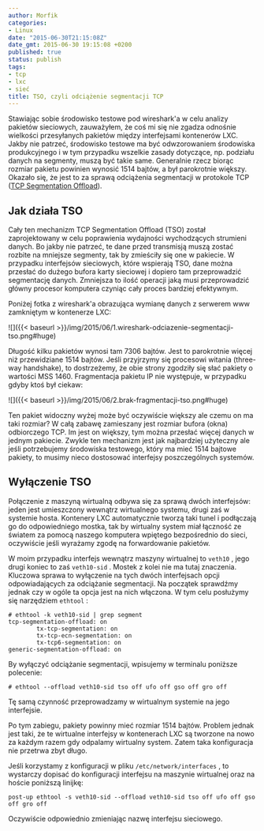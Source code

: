 ```yaml
---
author: Morfik
categories:
- Linux
date: "2015-06-30T21:15:08Z"
date_gmt: 2015-06-30 19:15:08 +0200
published: true
status: publish
tags:
- tcp
- lxc
- sieć
title: TSO, czyli odciążenie segmentacji TCP
---
```


Stawiając sobie środowisko testowe pod wireshark'a w celu analizy pakietów sieciowych, zauważyłem,
że coś mi się nie zgadza odnośnie wielkości przesyłanych pakietów między interfejsami kontenerów
LXC. Jakby nie patrzeć, środowisko testowe ma być odwzorowaniem środowiska produkcyjnego i w tym
przypadku wszelkie zasady dotyczące, np. podziału danych na segmenty, muszą być takie same.
Generalnie rzecz biorąc rozmiar pakietu powinien wynosić 1514 bajtów, a był parokrotnie większy.
Okazało się, że jest to za sprawą odciążenia segmentacji w protokole TCP ([TCP Segmentation
Offload](https://lwn.net/Articles/564978/)).

<!--more-->
## Jak działa TSO

Cały ten mechanizm TCP Segmentation Offload (TSO) został zaprojektowany w celu poprawienia
wydajności wychodzących strumieni danych. Bo jakby nie patrzeć, te dane przed transmisją muszą
zostać rozbite na mniejsze segmenty, tak by zmieściły się one w pakiecie. W przypadku interfejsów
sieciowych, które wspierają TSO, dane można przesłać do dużego bufora karty sieciowej i dopiero tam
przeprowadzić segmentację danych. Zmniejsza to ilość operacji jaką musi przeprowadzić główny
procesor komputera czyniąc cały proces bardziej efektywnym.

Poniżej fotka z wireshark'a obrazująca wymianę danych z serwerem www zamkniętym w kontenerze
LXC:

![]({{< baseurl >}}/img/2015/06/1.wireshark-odciazenie-segmentacji-tso.png#huge)

Długość kilku pakietów wynosi tam 7306 bajtów. Jest to parokrotnie więcej niż przewidziane 1514
bajtów. Jeśli przyjrzymy się procesowi witania (three-way handshake), to dostrzeżemy, że obie
strony zgodziły się słać pakiety o wartości MSS 1460. Fragmentacja pakietu IP nie występuje, w
przypadku gdyby ktoś był ciekaw:

![]({{< baseurl >}}/img/2015/06/2.brak-fragmentacji-tso.png#huge)

Ten pakiet widoczny wyżej może być oczywiście większy ale czemu on ma taki rozmiar? W całą zabawę
zamieszany jest rozmiar bufora (okna) odbiorczego TCP. Im jest on większy, tym można przesłać więcej
danych w jednym pakiecie. Zwykle ten mechanizm jest jak najbardziej użyteczny ale jeśli potrzebujemy
środowiska testowego, który ma mieć 1514 bajtowe pakiety, to musimy nieco dostosować interfejsy
poszczególnych systemów.

## Wyłączenie TSO

Połączenie z maszyną wirtualną odbywa się za sprawą dwóch interfejsów: jeden jest umieszczony
wewnątrz wirtualnego systemu, drugi zaś w systemie hosta. Kontenery LXC automatycznie tworzą taki
tunel i podłączają go do odpowiedniego mostka, tak by wirtualny system miał łączność ze światem za
pomocą naszego komputera wpiętego bezpośrednio do sieci, oczywiście jeśli wyrażamy zgodę na
forwardowanie pakietów.

W moim przypadku interfejs wewnątrz maszyny wirtualnej to `veth10` , jego drugi koniec to zaś
`veth10-sid` . Mostek z kolei nie ma tutaj znaczenia. Kluczowa sprawa to wyłączenie na tych dwóch
interfejsach opcji odpowiadających za odciążanie segmentacji. Na początek sprawdźmy jednak czy w
ogóle ta opcja jest na nich włączona. W tym celu posłużymy się narzędziem `ethtool` :

    # ethtool -k veth10-sid | grep segment
    tcp-segmentation-offload: on
            tx-tcp-segmentation: on
            tx-tcp-ecn-segmentation: on
            tx-tcp6-segmentation: on
    generic-segmentation-offload: on

By wyłączyć odciążanie segmentacji, wpisujemy w terminalu poniższe polecenie:

    # ethtool --offload veth10-sid tso off ufo off gso off gro off

Tę samą czynność przeprowadzamy w wirtualnym systemie na jego interfejsie.

Po tym zabiegu, pakiety powinny mieć rozmiar 1514 bajtów. Problem jednak jest taki, że te wirtualne
interfejsy w kontenerach LXC są tworzone na nowo za każdym razem gdy odpalamy wirtualny system.
Zatem taka konfiguracja nie przetrwa zbyt długo.

Jeśli korzystamy z konfiguracji w pliku `/etc/network/interfaces` , to wystarczy dopisać do
konfiguracji interfejsu na maszynie wirtualnej oraz na hoście poniższą linijkę:

    post-up ethtool -s veth10-sid --offload veth10-sid tso off ufo off gso off gro off

Oczywiście odpowiednio zmieniając nazwę interfejsu sieciowego.
